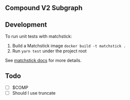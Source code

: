 ## Compound V2 Subgraph

## Development

To run unit tests with matchstick:

1. Build a Matchstick image `docker build -t matchstick .`
1. Run `yarn test` under the project root

See [matchstick docs](https://github.com/LimeChain/matchstick#docker-) for more details.

## Todo

- [ ] $COMP
- [ ] Should I use truncate

